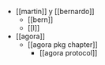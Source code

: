 - [[martin]] y [[bernardo]]
  - [[bern]]
  - [[l]]
- [[agora]]
  - [[agora pkg chapter]]
    - [[agora protocol]]
